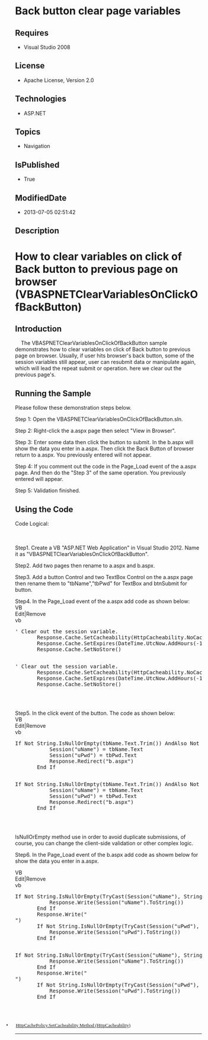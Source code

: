 # Back button clear page variables
## Requires
* Visual Studio 2008
## License
* Apache License, Version 2.0
## Technologies
* ASP.NET
## Topics
* Navigation
## IsPublished
* True
## ModifiedDate
* 2013-07-05 02:51:42
## Description

<h1>How to clear variables on click of Back button to previous page on browser (<span style="">VBASPNETClearVariablesOnClickOfBackButton</span>)</h1>
<h2>Introduction </h2>
<p class="MsoNormal" style="margin-bottom:0in; margin-bottom:.0001pt; line-height:normal; text-autospace:none">
<span style=""><span style="">&nbsp;&nbsp;&nbsp; </span>The VBASPNETClearVariablesOnClickOfBackButton sample demonstrates how to clear
</span><span style="">variables on click of Back button to previous page on browser</span><span style="">. Usually, if user hits browser's back button, some of the session variables still appear, user can resubmit data or manipulate again, which will lead the
 repeat submit or operation. here we clear out the previous page's. </span></p>
<h2>Running the Sample</h2>
<p class="MsoNormal"><span style="">Please follow these demonstration steps below.
</span></p>
<p class="MsoNormal" style="margin-bottom:0in; margin-bottom:.0001pt; line-height:normal; text-autospace:none">
<span style="">Step 1: Open the VBASPNETClearVariablesOnClickOfBackButton.sln. </span>
</p>
<p class="MsoNormal" style="margin-bottom:0in; margin-bottom:.0001pt; line-height:normal; text-autospace:none">
<span style=""></span></p>
<p class="MsoNormal" style="margin-bottom:0in; margin-bottom:.0001pt; line-height:normal; text-autospace:none">
<span style="">Step 2: Right-click the a.aspx page then select &quot;View in Browser&quot;.
</span></p>
<p class="MsoNormal" style="margin-bottom:0in; margin-bottom:.0001pt; line-height:normal; text-autospace:none">
<span style=""></span></p>
<p class="MsoNormal" style="margin-bottom:0in; margin-bottom:.0001pt; line-height:normal; text-autospace:none">
<span style="">Step 3: Enter some data then click the button to submit. In the b.aspx will show the data you enter in a.aspx. Then click the Back Button of browser return to a.aspx. You previously entered will not appear.
</span></p>
<p class="MsoNormal" style="margin-bottom:0in; margin-bottom:.0001pt; line-height:normal; text-autospace:none">
<span style=""></span></p>
<p class="MsoNormal" style="margin-bottom:0in; margin-bottom:.0001pt; line-height:normal; text-autospace:none">
<span style="">Step 4: If you comment out the code in the <span style="">Page_Load</span> event of the a.aspx page. And then do the &quot;Step 3&quot; of the same operation. You previously entered will appear.
</span></p>
<p class="MsoNormal" style="margin-bottom:0in; margin-bottom:.0001pt; line-height:normal; text-autospace:none">
<span style=""></span></p>
<p class="MsoNormal" style="margin-bottom:0in; margin-bottom:.0001pt; line-height:normal; text-autospace:none">
<span style="">Step 5: Validation finished. </span></p>
<h2>Using the Code</h2>
<p class="MsoNormal" style=""><span style="">Code Logical: <span style="">&nbsp;&nbsp;&nbsp;&nbsp;&nbsp;&nbsp;&nbsp;&nbsp;&nbsp;&nbsp;&nbsp;&nbsp;&nbsp;&nbsp;&nbsp;&nbsp;&nbsp;&nbsp;&nbsp;&nbsp;&nbsp;&nbsp;&nbsp;&nbsp;&nbsp;&nbsp;&nbsp;&nbsp;&nbsp;&nbsp;&nbsp;&nbsp;&nbsp;&nbsp;&nbsp;&nbsp;&nbsp;&nbsp;&nbsp;&nbsp;&nbsp;&nbsp;&nbsp;&nbsp;&nbsp;&nbsp;&nbsp;&nbsp;&nbsp;&nbsp;&nbsp;&nbsp;&nbsp;&nbsp;&nbsp;&nbsp;&nbsp;&nbsp;&nbsp;&nbsp;&nbsp;&nbsp;&nbsp;&nbsp;&nbsp;&nbsp;&nbsp;&nbsp;&nbsp;&nbsp;&nbsp;&nbsp;&nbsp;&nbsp;&nbsp;&nbsp;&nbsp;&nbsp;&nbsp;&nbsp;&nbsp;&nbsp;&nbsp;&nbsp;&nbsp;&nbsp;&nbsp;&nbsp;&nbsp;&nbsp;&nbsp;&nbsp;&nbsp;&nbsp;&nbsp;&nbsp;&nbsp;&nbsp;&nbsp;&nbsp;&nbsp;&nbsp;&nbsp;&nbsp;&nbsp;&nbsp;&nbsp;&nbsp;&nbsp;&nbsp;&nbsp;&nbsp;&nbsp;&nbsp;&nbsp;&nbsp;&nbsp;&nbsp;&nbsp;&nbsp;&nbsp;&nbsp;&nbsp;&nbsp;&nbsp;&nbsp;&nbsp;&nbsp;&nbsp;&nbsp;&nbsp;&nbsp;&nbsp;&nbsp;&nbsp;&nbsp;&nbsp;&nbsp;&nbsp;&nbsp;&nbsp;&nbsp;&nbsp;&nbsp;&nbsp;&nbsp;&nbsp;&nbsp;&nbsp;&nbsp;&nbsp;&nbsp;&nbsp;&nbsp;&nbsp;&nbsp;&nbsp;&nbsp;&nbsp;&nbsp;&nbsp;&nbsp;&nbsp;&nbsp;&nbsp;&nbsp;&nbsp;&nbsp;&nbsp;&nbsp;&nbsp;&nbsp;&nbsp;&nbsp;&nbsp;&nbsp;&nbsp;&nbsp;&nbsp;&nbsp;&nbsp;&nbsp;&nbsp;&nbsp;&nbsp;&nbsp;&nbsp;&nbsp;&nbsp;&nbsp;&nbsp;&nbsp;&nbsp;&nbsp;&nbsp;&nbsp;&nbsp;&nbsp;&nbsp;&nbsp;&nbsp;&nbsp;&nbsp;&nbsp;&nbsp;&nbsp;&nbsp;&nbsp;&nbsp;&nbsp;&nbsp;&nbsp;&nbsp;&nbsp;&nbsp;&nbsp;&nbsp;&nbsp;&nbsp;&nbsp;&nbsp;
</span></span></p>
<p class="MsoNormal" style="margin-bottom:0in; margin-bottom:.0001pt; line-height:normal; text-autospace:none">
<span style="">Step1. Create a VB &quot;ASP.NET Web Application&quot; in Visual Studio 2012. Name it as &quot;VBASPNETClearVariablesOnClickOfBackButton&quot;.
</span></p>
<p class="MsoNormal" style="margin-bottom:0in; margin-bottom:.0001pt; line-height:normal; text-autospace:none">
<span style=""></span></p>
<p class="MsoNormal" style="margin-bottom:0in; margin-bottom:.0001pt; line-height:normal; text-autospace:none">
<span style="">Step2. Add two pages then rename to a.aspx and b.aspx. </span></p>
<p class="MsoNormal" style="margin-bottom:0in; margin-bottom:.0001pt; line-height:normal; text-autospace:none">
<span style=""></span></p>
<p class="MsoNormal" style="margin-bottom:0in; margin-bottom:.0001pt; line-height:normal; text-autospace:none">
<span style="">Step3. Add a button Control and two TextBox Control on the a.aspx page then rename them to &quot;<span style="">tbName</span>&quot;,&quot;tbPwd&quot; for TextBox and
<span style="">btnSubmit for button</span>. </span></p>
<p class="MsoNormal" style="margin-bottom:0in; margin-bottom:.0001pt; line-height:normal; text-autospace:none">
<span style=""></span></p>
<p class="MsoNormal" style="margin-bottom:0in; margin-bottom:.0001pt; line-height:normal; text-autospace:none">
<span style="">Step4. In the <span style="">Page_Load event of the a.aspx add code
</span>as shown below: </span></p>
<div class="scriptcode">
<div class="pluginEditHolder" pluginCommand="mceScriptCode">
<div class="title"><span>VB</span></div>
<div class="pluginLinkHolder"><span class="pluginEditHolderLink">Edit</span>|<span class="pluginRemoveHolderLink">Remove</span>
</div>
<span class="hidden">vb</span>
<pre class="hidden">
' Clear out the session variable.
       Response.Cache.SetCacheability(HttpCacheability.NoCache)
       Response.Cache.SetExpires(DateTime.UtcNow.AddHours(-1))
       Response.Cache.SetNoStore()

</pre>
<pre id="codePreview" class="vb">
' Clear out the session variable.
       Response.Cache.SetCacheability(HttpCacheability.NoCache)
       Response.Cache.SetExpires(DateTime.UtcNow.AddHours(-1))
       Response.Cache.SetNoStore()

</pre>
</div>
</div>
<div class="endscriptcode">&nbsp;</div>
<p class="MsoNormal" style="margin-bottom:0in; margin-bottom:.0001pt; line-height:normal; text-autospace:none">
<span style=""></span></p>
<p class="MsoNormal" style="margin-bottom:0in; margin-bottom:.0001pt; line-height:normal; text-autospace:none">
<span style="">Step5. In the click event of the button. The code as shown below: </span>
</p>
<div class="scriptcode">
<div class="pluginEditHolder" pluginCommand="mceScriptCode">
<div class="title"><span>VB</span></div>
<div class="pluginLinkHolder"><span class="pluginEditHolderLink">Edit</span>|<span class="pluginRemoveHolderLink">Remove</span>
</div>
<span class="hidden">vb</span>
<pre class="hidden">
If Not String.IsNullOrEmpty(tbName.Text.Trim()) AndAlso Not String.IsNullOrEmpty(tbPwd.Text.Trim()) Then
           Session(&quot;uName&quot;) = tbName.Text
           Session(&quot;uPwd&quot;) = tbPwd.Text
           Response.Redirect(&quot;b.aspx&quot;)
       End If

</pre>
<pre id="codePreview" class="vb">
If Not String.IsNullOrEmpty(tbName.Text.Trim()) AndAlso Not String.IsNullOrEmpty(tbPwd.Text.Trim()) Then
           Session(&quot;uName&quot;) = tbName.Text
           Session(&quot;uPwd&quot;) = tbPwd.Text
           Response.Redirect(&quot;b.aspx&quot;)
       End If

</pre>
</div>
</div>
<div class="endscriptcode">&nbsp;</div>
<p class="MsoNormal" style="margin-bottom:0in; margin-bottom:.0001pt; line-height:normal; text-autospace:none">
<span style="">IsNullOrEmpty method use in order to avoid duplicate submissions, of course, you can change the client-side validation or other complex logic.
</span></p>
<p class="MsoNormal" style="margin-bottom:0in; margin-bottom:.0001pt; line-height:normal; text-autospace:none">
<span style=""></span></p>
<p class="MsoNormal" style="margin-bottom:0in; margin-bottom:.0001pt; line-height:normal; text-autospace:none">
<span style="">Step6. In the Page_Load event of the b.aspx add code as showm below for show the data you enter in a.aspx.
</span></p>
<p class="MsoNormal" style="margin-bottom:0in; margin-bottom:.0001pt; line-height:normal; text-autospace:none">
<span style="font-size:9.5pt; font-family:Consolas"></span></p>
<div class="scriptcode">
<div class="pluginEditHolder" pluginCommand="mceScriptCode">
<div class="title"><span>VB</span></div>
<div class="pluginLinkHolder"><span class="pluginEditHolderLink">Edit</span>|<span class="pluginRemoveHolderLink">Remove</span>
</div>
<span class="hidden">vb</span>
<pre class="hidden">
If Not String.IsNullOrEmpty(TryCast(Session(&quot;uName&quot;), String)) Then
           Response.Write(Session(&quot;uName&quot;).ToString())
       End If
       Response.Write(&quot;<br>&quot;)
       If Not String.IsNullOrEmpty(TryCast(Session(&quot;uPwd&quot;), String)) Then
           Response.Write(Session(&quot;uPwd&quot;).ToString())
       End If

</pre>
<pre id="codePreview" class="vb">
If Not String.IsNullOrEmpty(TryCast(Session(&quot;uName&quot;), String)) Then
           Response.Write(Session(&quot;uName&quot;).ToString())
       End If
       Response.Write(&quot;<br>&quot;)
       If Not String.IsNullOrEmpty(TryCast(Session(&quot;uPwd&quot;), String)) Then
           Response.Write(Session(&quot;uPwd&quot;).ToString())
       End If

</pre>
</div>
</div>
<div class="endscriptcode">&nbsp;</div>
<p class="MsoListParagraph" style="margin-bottom:0in; margin-bottom:.0001pt; text-indent:-.25in; line-height:normal; text-autospace:none">
<span style="font-family:Symbol"><span style="">&bull;<span style="font:7.0pt &quot;Times New Roman&quot;">&nbsp;&nbsp;&nbsp;&nbsp;&nbsp;&nbsp;&nbsp;&nbsp;
</span></span></span><span style="font-size:9.5pt; font-family:Consolas"><a href="http://msdn.microsoft.com/en-us/library/aa332794(v=vs.71).aspx">HttpCachePolicy.SetCacheability Method (HttpCacheability)</a>
</span></p>
<p class="MsoNormal" style="margin-bottom:0in; margin-bottom:.0001pt; line-height:normal; text-autospace:none">
<span style="font-size:9.5pt; font-family:Consolas"></span></p>
<hr>
<div><a href="http://go.microsoft.com/?linkid=9759640" style="margin-top:3px"><img alt="" src="http://bit.ly/onecodelogo">
</a></div>
